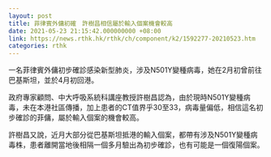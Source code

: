 ```yaml
---
layout: post
title: 菲律賓外傭初確　許樹昌相信屬於輸入個案機會較高
date: 2021-05-23 21:15:42.000000000 +08:00
link: https://news.rthk.hk/rthk/ch/component/k2/1592277-20210523.htm
categories: rthk
---
```


一名菲律賓外傭初步確診感染新型肺炎，涉及N501Y變種病毒，她在2月初曾前往巴基斯坦，並於4月初回港。

政府專家顧問、中大呼吸系統科講座教授許樹昌認為，由於現時N501Y變種病毒，未在本港社區傳播，加上患者的CT值界乎30至33，病毒量偏低，相信這名初步確診的菲傭，屬於輸入個案的機會較高。

許樹昌又說，近月大部分從巴基斯坦抵港的輸入個案，都帶有涉及N501Y變種病毒株，患者離開當地後相隔一個多月驗出為初步確診，也有可能是一個復陽個案。
